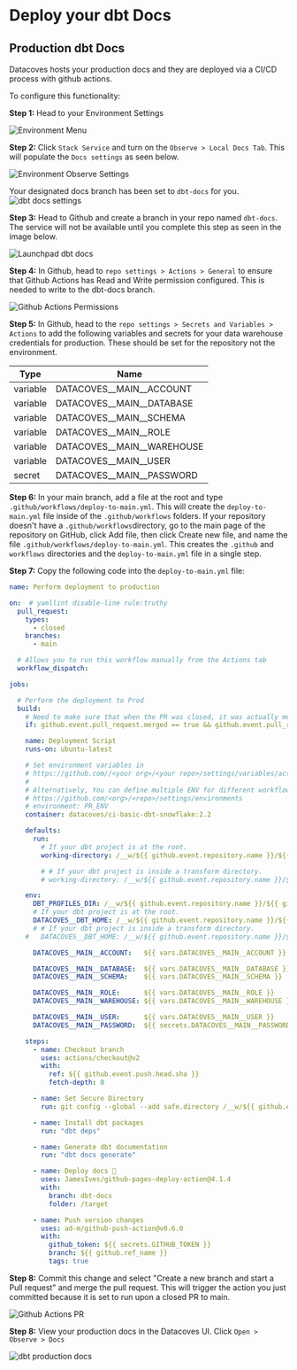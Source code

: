 # Deploy your dbt Docs

## Production dbt Docs 

Datacoves hosts your production docs and they are deployed via a CI/CD process with github actions. 

To configure this functionality:

**Step 1:** Head to your Environment Settings 

![Environment Menu](./assets/migration_environments.gif)

**Step 2:** Click `Stack Service` and turn on the `Observe > Local Docs Tab`. This will populate the `Docs settings` as seen below.

![Environment Observe Settings](./assets/migration_environment_observe_settings.gif)

Your designated docs branch has been set to `dbt-docs` for you. 
![dbt docs settings](./assets/migration_environment_dbt_docs.png)

**Step 3:** Head to Github and create a branch in your repo named `dbt-docs`. 
The service will not be available until you complete this step as seen in the image below.

![Launchpad dbt docs](./assets/migration_launchpad_dbt_docs.png)

**Step 4:** In Github, head to `repo settings > Actions > General` to ensure that Github Actions has Read and Write permission configured. This is needed to write to the dbt-docs branch. 

![Github Actions Permissions](assets/migration_github_actions_permissions.png)

**Step 5:** In Github, head to the `repo settings > Secrets and Variables > Actions` to add the following variables and secrets for your data warehouse credentials for production. These should be set for the repository not the environment.

| Type     | Name                               |
|----------|------------------------------------|
| variable | DATACOVES__MAIN__ACCOUNT           |
| variable | DATACOVES__MAIN__DATABASE          |
| variable | DATACOVES__MAIN__SCHEMA            |
| variable | DATACOVES__MAIN__ROLE              |
| variable | DATACOVES__MAIN__WAREHOUSE         |
| variable | DATACOVES__MAIN__USER              |
| secret   | DATACOVES__MAIN__PASSWORD          |

**Step 6:** In your main branch, add a file at the root and type `.github/workflows/deploy-to-main.yml`. This will create the `deploy-to-main.yml` file inside of the `.github/workflows` folders. If your repository doesn't have a `.github/workflows`directory, go to the main page of the repository on GitHub, click Add file, then click Create new file, and name the file `.github/workflows/deploy-to-main.yml`. This creates the `.github` and `workflows` directories and the `deploy-to-main.yml` file in a single step.

**Step 7:** Copy the following code into the `deploy-to-main.yml` file:

```yml
name: Perform deployment to production

on:  # yamllint disable-line rule:truthy
  pull_request:
    types:
      - closed
    branches:
      - main

  # Allows you to run this workflow manually from the Actions tab
  workflow_dispatch:

jobs:

  # Perform the deployment to Prod
  build:
    # Need to make sure that when the PR was closed, it was actually merged.
    if: github.event.pull_request.merged == true && github.event.pull_request.base.ref == 'main'

    name: Deployment Script
    runs-on: ubuntu-latest

    # Set environment variables in
    # https://github.com//<your org>/<your repo>/settings/variables/actions
    #
    # Alternatively, You can define multiple ENV for different workflows.
    # https://github.com/<org>/<repo>/settings/environments
    # environment: PR_ENV
    container: datacoves/ci-basic-dbt-snowflake:2.2

    defaults:
      run:
        # If your dbt project is at the root.
        working-directory: /__w/${{ github.event.repository.name }}/${{ github.event.repository.name }} 

        # # If your dbt project is inside a transform directory.
        # working-directory: /__w/${{ github.event.repository.name }}/${{ github.event.repository.name }}/transform 

    env:
      DBT_PROFILES_DIR: /__w/${{ github.event.repository.name }}/${{ github.event.repository.name }}/automate/dbt
      # If your dbt project is at the root.
      DATACOVES__DBT_HOME: /__w/${{ github.event.repository.name }}/${{ github.event.repository.name }} 
      # # If your dbt project is inside a transform directory.
    #   DATACOVES__DBT_HOME: /__w/${{ github.event.repository.name }}/${{ github.event.repository.name }}/transform 

      DATACOVES__MAIN__ACCOUNT:   ${{ vars.DATACOVES__MAIN__ACCOUNT }}

      DATACOVES__MAIN__DATABASE:  ${{ vars.DATACOVES__MAIN__DATABASE }}
      DATACOVES__MAIN__SCHEMA:    ${{ vars.DATACOVES__MAIN__SCHEMA }}

      DATACOVES__MAIN__ROLE:      ${{ vars.DATACOVES__MAIN__ROLE }}
      DATACOVES__MAIN__WAREHOUSE: ${{ vars.DATACOVES__MAIN__WAREHOUSE }}

      DATACOVES__MAIN__USER:      ${{ vars.DATACOVES__MAIN__USER }}
      DATACOVES__MAIN__PASSWORD:  ${{ secrets.DATACOVES__MAIN__PASSWORD }}

    steps:
      - name: Checkout branch
        uses: actions/checkout@v2
        with:
          ref: ${{ github.event.push.head.sha }}
          fetch-depth: 0

      - name: Set Secure Directory
        run: git config --global --add safe.directory /__w/${{ github.event.repository.name }}/${{ github.event.repository.name }}

      - name: Install dbt packages
        run: "dbt deps"

      - name: Generate dbt documentation
        run: "dbt docs generate"

      - name: Deploy docs 🚀
        uses: JamesIves/github-pages-deploy-action@4.1.4
        with:
          branch: dbt-docs
          folder: /target

      - name: Push version changes
        uses: ad-m/github-push-action@v0.6.0
        with:
          github_token: ${{ secrets.GITHUB_TOKEN }}
          branch: ${{ github.ref_name }}
          tags: true
```
**Step 8:** Commit this change and select "Create a new branch and start a Pull request" and merge the pull request. This will trigger the action you just committed because it is set to run upon a closed PR to main. 

![Github Actions PR ](assets/migration_github_actions_pr.png)

**Step 8:** View your production docs in the Datacoves UI. Click `Open > Observe > Docs`

![dbt production docs](assets/migration_production_docs.png)
